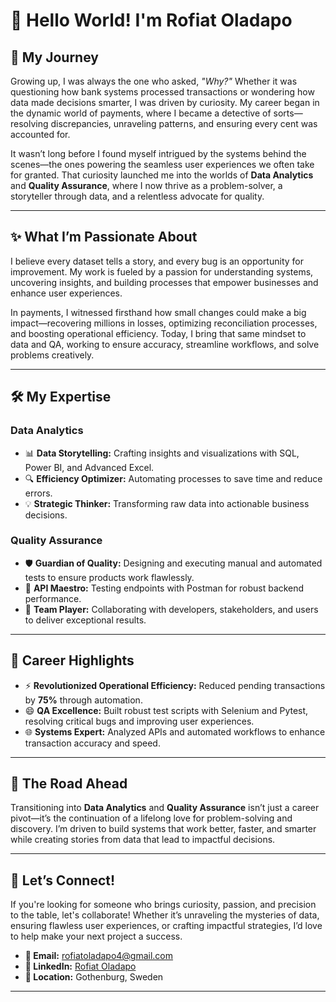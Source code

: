 
# 🌟 Hello World! I'm Rofiat Oladapo  

## 🌱 My Journey  

Growing up, I was always the one who asked, *"Why?"* Whether it was questioning how bank systems processed transactions or wondering how data made decisions smarter, I was driven by curiosity. My career began in the dynamic world of payments, where I became a detective of sorts—resolving discrepancies, unraveling patterns, and ensuring every cent was accounted for.  

It wasn’t long before I found myself intrigued by the systems behind the scenes—the ones powering the seamless user experiences we often take for granted. That curiosity launched me into the worlds of **Data Analytics** and **Quality Assurance**, where I now thrive as a problem-solver, a storyteller through data, and a relentless advocate for quality.  

---

## ✨ What I’m Passionate About  

I believe every dataset tells a story, and every bug is an opportunity for improvement. My work is fueled by a passion for understanding systems, uncovering insights, and building processes that empower businesses and enhance user experiences.  

In payments, I witnessed firsthand how small changes could make a big impact—recovering millions in losses, optimizing reconciliation processes, and boosting operational efficiency. Today, I bring that same mindset to data and QA, working to ensure accuracy, streamline workflows, and solve problems creatively.  

---

## 🛠️ My Expertise  

### **Data Analytics**  
- 📊 **Data Storytelling:** Crafting insights and visualizations with SQL, Power BI, and Advanced Excel.  
- 🔍 **Efficiency Optimizer:** Automating processes to save time and reduce errors.  
- 💡 **Strategic Thinker:** Transforming raw data into actionable business decisions.  

### **Quality Assurance**  
- 🛡️ **Guardian of Quality:** Designing and executing manual and automated tests to ensure products work flawlessly.  
- 🧪 **API Maestro:** Testing endpoints with Postman for robust backend performance.  
- 🤝 **Team Player:** Collaborating with developers, stakeholders, and users to deliver exceptional results.  

---

## 💼 Career Highlights  
-  ⚡ **Revolutionized Operational Efficiency:** Reduced pending transactions by **75%** through automation.  
- 😄 **QA Excellence:** Built robust test scripts with Selenium and Pytest, resolving critical bugs and improving user experiences.  
- 🌐 **Systems Expert:** Analyzed APIs and automated workflows to enhance transaction accuracy and speed.  

---

## 🚀 The Road Ahead  

Transitioning into **Data Analytics** and **Quality Assurance** isn’t just a career pivot—it’s the continuation of a lifelong love for problem-solving and discovery. I’m driven to build systems that work better, faster, and smarter while creating stories from data that lead to impactful decisions.  

---

## 🌟 Let’s Connect!  
If you're looking for someone who brings curiosity, passion, and precision to the table, let's collaborate! Whether it’s unraveling the mysteries of data, ensuring flawless user experiences, or crafting impactful strategies, I’d love to help make your next project a success.  

- **📧 Email:** rofiatoladapo4@gmail.com  
- **🔗 LinkedIn:** [Rofiat Oladapo](https://linkedin.com/in/rofiat-oladapo)  
- **📍 Location:** Gothenburg, Sweden  

---

<!--
**Rapphhy/Rapphhy** is a ✨ _special_ ✨ repository because its `README.md` (this file) appears on your GitHub profile.

Here are some ideas to get you started:

- 🔭 I’m currently working on ...
- 🌱 I’m currently learning ...
- 👯 I’m looking to collaborate on ...
- 🤔 I’m looking for help with ...
- 💬 Ask me about ...
- 📫 How to reach me: ...
- 😄 Pronouns: ...
- ⚡ Fun fact: ...
-->
